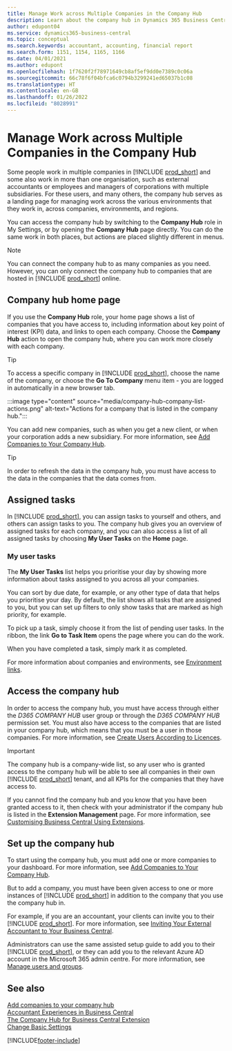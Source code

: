 ```yaml
---
title: Manage Work across Multiple Companies in the Company Hub
description: Learn about the company hub in Dynamics 365 Business Central that you use to manage your work across multiple companies.
author: edupont04
ms.service: dynamics365-business-central
ms.topic: conceptual
ms.search.keywords: accountant, accounting, financial report
ms.search.form: 1151, 1154, 1165, 1166
ms.date: 04/01/2021
ms.author: edupont
ms.openlocfilehash: 1f7620f2f78971649cb8af5ef9dd0e7389c0c06a
ms.sourcegitcommit: 66c78f6f04bfca6c0794b3299241ed65037b1c08
ms.translationtype: HT
ms.contentlocale: en-GB
ms.lasthandoff: 01/26/2022
ms.locfileid: "8028991"
---
```

# <a name="manage-work-across-multiple-companies-in-the-company-hub"></a>Manage Work across Multiple Companies in the Company Hub

Some people work in multiple companies in [!INCLUDE [prod_short](includes/prod_short.md)] and some also work in more than one organisation, such as external accountants or employees and managers of corporations with multiple subsidiaries. For these users, and many others, the company hub serves as a landing page for managing work across the various environments that they work in, across companies, environments, and regions.  

You can access the company hub by switching to the **Company Hub** role in My Settings, or by opening the **Company Hub** page directly. You can do the same work in both places, but actions are placed slightly different in menus.  

> [!NOTE]
> You can connect the company hub to as many companies as you need. However, you can only connect the company hub to companies that are hosted in [!INCLUDE [prod_short](includes/prod_short.md)] online.

## <a name="company-hub-home-page"></a>Company hub home page

If you use the **Company Hub** role, your home page shows a list of companies that you have access to, including information about key point of interest (KPI) data, and links to open each company. <!--You can customize the dashboard to show the data points that you want to see by adding or removing columns. For example, you might want to see taxes that are due, how many open sales documents each company has, or the number of purchase invoices that are due next week. You can configure the view to suit your needs. If you have added many companies, you can use filters to sort your view.--> Choose the **Company Hub** action to open the company hub, where you can work more closely with each company.  

> [!TIP]
> To access a specific company in [!INCLUDE [prod_short](includes/prod_short.md)], choose the name of the company, or choose the **Go To Company** menu item - you are logged in automatically in a new browser tab.

:::image type="content" source="media/company-hub-company-list-actions.png" alt-text="Actions for a company that is listed in the company hub.":::

You can add new companies, such as when you get a new client, or when your corporation adds a new subsidiary. For more information, see [Add Companies to Your Company Hub](company-hub-add-company.md).  

> [!TIP]
> In order to refresh the data in the company hub, you must have access to the data in the companies that the data comes from.

<!--## Company details

In the **Company Hub** page, you can see more information about each company by choosing the name of the company that you want to learn more about. This opens the **Company Details** pane, where you can see additional information, such as the following:  

* Cash account balances  
* Cash flow forecast  
* Overdue purchase invoices  
* Overdue sales invoices  

> [!TIP]
> You can launch predefined Excel workbooks from the **Reports** tab in the ribbon. These Excel workbooks are designed as ready-to-print key financial statements and reports, but you can also modify them to fit your needs. For more information, see [Analyzing Financial Statements in Microsoft Excel](finance-analyze-excel.md).  

Otherwise, close the details pane and continue to the next company.  -->

## <a name="assigned-tasks"></a>Assigned tasks

In [!INCLUDE [prod_short](includes/prod_short.md)], you can assign tasks to yourself and others, and others can assign tasks to you. The company hub gives you an overview of assigned tasks for each company, and you can also access a list of all assigned tasks by choosing **My User Tasks** on the **Home** page.  

<!--In the client company, you also have cues that call out tasks assigned to you in this particular client.  -->

### <a name="my-user-tasks"></a>My user tasks

The **My User Tasks** list helps you prioritise your day by showing more information about tasks assigned to you across all your companies.  

You can sort by due date, for example, or any other type of data that helps you prioritise your day. By default, the list shows all tasks that are assigned to you, but you can set up filters to only show tasks that are marked as high priority, for example.  

To pick up a task, simply choose it from the list of pending user tasks. In the ribbon, the link **Go to Task Item** opens the page where you can do the work.  

When you have completed a task, simply mark it as completed.  

For more information about companies and environments, see [Environment links](company-hub-add-company.md#environment-links).  

## <a name="access-the-company-hub"></a>Access the company hub

In order to access the company hub, you must have access through either the *D365 COMPANY HUB* user group or through the *D365 COMPANY HUB*  permission set. You must also have access to the companies that are listed in your company hub, which means that you must be a user in those companies. For more information, see [Create Users According to Licences](ui-how-users-permissions.md).  

> [!IMPORTANT]
> The company hub is a company-wide list, so any user who is granted access to the company hub will be able to see all companies in their own [!INCLUDE [prod_short](includes/prod_short.md)] tenant, and all KPIs for the companies that they have access to.

If you cannot find the company hub and you know that you have been granted access to it, then check with your administrator if the company hub is listed in the **Extension Management** page. For more information, see [Customising Business Central Using Extensions](ui-extensions.md).  

## <a name="set-up-the-company-hub"></a>Set up the company hub

To start using the company hub, you must add one or more companies to your dashboard. For more information, see [Add Companies to Your Company Hub](company-hub-add-company.md).  

But to add a company, you must have been given access to one or more instances of [!INCLUDE [prod_short](includes/prod_short.md)] in addition to the company that you use the company hub in.  

For example, if you are an accountant, your clients can invite you to their [!INCLUDE [prod_short](includes/prod_short.md)]. For more information, see [Inviting Your External Accountant to Your Business Central](finance-accounting.md#inviteaccountant).  

Administrators can use the same assisted setup guide to add you to their [!INCLUDE [prod_short](includes/prod_short.md)], or they can add you to the relevant Azure AD account in the Microsoft 365 admin centre. For more information, see [Manage users and groups](/microsoft-365/admin/add-users/?view=o365-worldwide&preserve-view=true).  

## <a name="see-also"></a>See also 

[Add companies to your company hub](company-hub-add-company.md)  
[Accountant Experiences in Business Central](finance-accounting.md)  
[The Company Hub for Business Central Extension](ui-extensions-company-hub.md)  
[Change Basic Settings](ui-change-basic-settings.md)  


[!INCLUDE[footer-include](includes/footer-banner.md)]